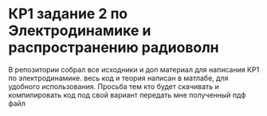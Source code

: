 # КР1 задание 2 по Электродинамике и распространению радиоволн

В репозитории собрал все исходники и доп материал для написания КР1 по электродинамике. весь код и теория написан в матлабе, для удобного использования. Просьба тем кто будет скачивать и компилировать код под свой вариант передать мне полученный пдф файл

